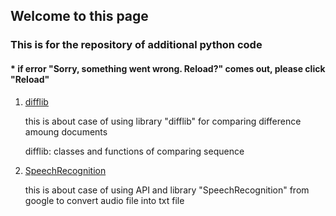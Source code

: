 ## Welcome to this page

### This is for the repository of additional python code
####  * if error "Sorry, something went wrong. Reload?" comes out, please click "Reload"

1. [difflib](https://github.com/tododata101/tododata101.github.io/blob/master/pythoncode/project_add/difflib+csvtoword.py) 

    this is about case of using library "difflib" for comparing difference amoung documents
    
    difflib: classes and functions of comparing sequence
    
2. [SpeechRecognition](https://github.com/tododata101/tododata101.github.io/blob/master/pythoncode/project_add/speechrecognition.py)

    this is about case of using API and library "SpeechRecognition" from google to convert audio file into txt file
   

